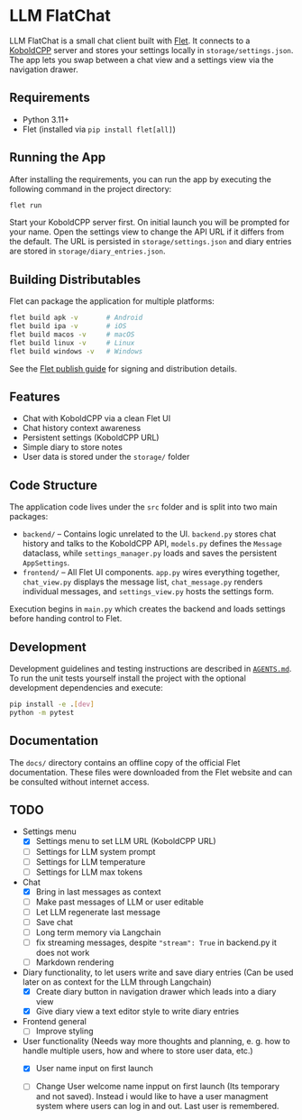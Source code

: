 # LLM FlatChat

LLM FlatChat is a small chat client built with [Flet](https://flet.dev). It connects to a [KoboldCPP](https://github.com/LostRuins/koboldcpp) server and stores your settings locally in `storage/settings.json`. The app lets you swap between a chat view and a settings view via the navigation drawer.

## Requirements

- Python 3.11+
- Flet (installed via `pip install flet[all]`)

## Running the App
After installing the requirements, you can run the app by executing the following command in the project directory:
```bash
flet run
```

Start your KoboldCPP server first. On initial launch you will be prompted for your name. Open the settings view to change the API URL if it differs from the default. The URL is persisted in `storage/settings.json` and diary entries are stored in `storage/diary_entries.json`.

## Building Distributables

Flet can package the application for multiple platforms:

```bash
flet build apk -v       # Android
flet build ipa -v       # iOS
flet build macos -v     # macOS
flet build linux -v     # Linux
flet build windows -v   # Windows
```

See the [Flet publish guide](https://flet.dev/docs/publish/) for signing and distribution details.

## Features

- Chat with KoboldCPP via a clean Flet UI
- Chat history context awareness
- Persistent settings (KoboldCPP URL)
- Simple diary to store notes
- User data is stored under the `storage/` folder

## Code Structure

The application code lives under the `src` folder and is split into two main
packages:

- `backend/` – Contains logic unrelated to the UI. `backend.py` stores chat
  history and talks to the KoboldCPP API, `models.py` defines the `Message`
  dataclass, while `settings_manager.py` loads and saves the persistent
  `AppSettings`.
- `frontend/` – All Flet UI components. `app.py` wires everything together,
  `chat_view.py` displays the message list, `chat_message.py` renders individual
  messages, and `settings_view.py` hosts the settings form.

Execution begins in `main.py` which creates the backend and loads settings
before handing control to Flet.

## Development

Development guidelines and testing instructions are described in
[`AGENTS.md`](AGENTS.md). To run the unit tests yourself install the project with
the optional development dependencies and execute:

```bash
pip install -e .[dev]
python -m pytest
```

## Documentation

The `docs/` directory contains an offline copy of the official Flet
documentation. These files were downloaded from the Flet website and
can be consulted without internet access.

## TODO


- Settings menu
  - [x] Settings menu to set LLM URL (KoboldCPP URL)
  - [ ] Settings for LLM system prompt
  - [ ] Settings for LLM temperature
  - [ ] Settings for LLM max tokens
- Chat
  - [x] Bring in last messages as context
  - [ ] Make past messages of LLM or user editable
  - [ ] Let LLM regenerate last message
  - [ ] Save chat 
  - [ ] Long term memory via Langchain
  - [ ] fix streaming messages, despite ```"stream": True``` in backend.py it does not work
  - [ ] Markdown rendering

- Diary functionality, to let users write and save diary entries (Can be used later on as context for the LLM through Langchain)
  - [x] Create diary button in navigation drawer which leads into a diary view
  - [x] Give diary view a text editor style to write diary entries

- Frontend general
  - [ ] Improve styling

- User functionality (Needs way more thoughts and planning, e. g. how to handle multiple users, how and where to store user data, etc.)
  - [x] User name input on first launch
  - [ ] Change User welcome name inpput on first launch (Its temporary and not saved). Instead i would like to have a user managment system where users can log in and out. Last user is remembered.

